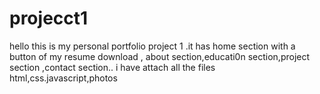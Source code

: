 # projecct1
hello
this is my personal portfolio project 1 .it has home section with a button of my resume download , about section,educati0n section,project section ,contact section..
i have attach all the files html,css.javascript,photos 

